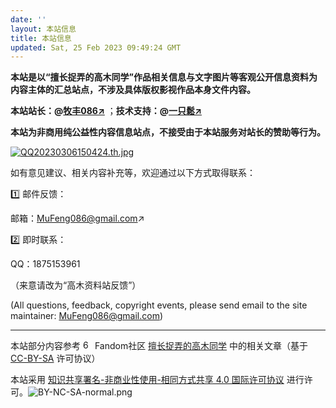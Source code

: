 ```yaml
---
date: ''
layout: 本站信息
title: 本站信息
updated: Sat, 25 Feb 2023 09:49:24 GMT
---
```

**本站是以“擅长捉弄的高木同学”作品相关信息与文字图片等客观公开信息资料为内容主体的汇总站点，不涉及具体版权影视作品本身文件内容。**

**本站站长：@[牧丰086↗️](https://mufeng086.top)** ；**技术支持：@[一只鬆↗️](https://takagi.icu)**

**本站为非商用纯公益性内容信息站点，不接受由于本站服务对站长的赞助等行为。**

[![QQ20230306150424.th.jpg](https://pic.mufeng086.top/images/2023/03/18/QQ20230306150424.th.jpg)](https://pic.mufeng086.top/image/PLQ6)

如有意见建议、相关内容补充等，欢迎通过以下方式取得联系：

1️⃣ 邮件反馈：

邮箱：MuFeng086@gmail.com↗️

2️⃣ 即时联系：

QQ：1875153961

（来意请改为“高木资料站反馈”）

(All questions, feedback, copyright events, please send email to the site maintainer: MuFeng086@gmail.com)

---
本站部分内容参考 <img src="https://pic.mufeng086.top/images/2023/02/26/60px-Fandom_fire_logo.svg.png" alt="60px-Fandom_fire_logo.svg.png" border="0" width="15" /> Fandom社区 [擅长捉弄的高木同学](
https://karakai-jouzu-no-takagi-san.fandom.com/zh/wiki/擅长捉弄的高木同学) 中的相关文章（基于 [CC-BY-SA](https://www.fandom.com/zh/licensing-zh) 许可协议）

本站采用 [知识共享署名-非商业性使用-相同方式共享 4.0 国际许可协议](http://creativecommons.org/licenses/by-nc-sa/4.0/) 进行许可。![BY-NC-SA-normal.png](https://pic.mufeng086.top/images/2023/03/03/BY-NC-SA-normal.png)
